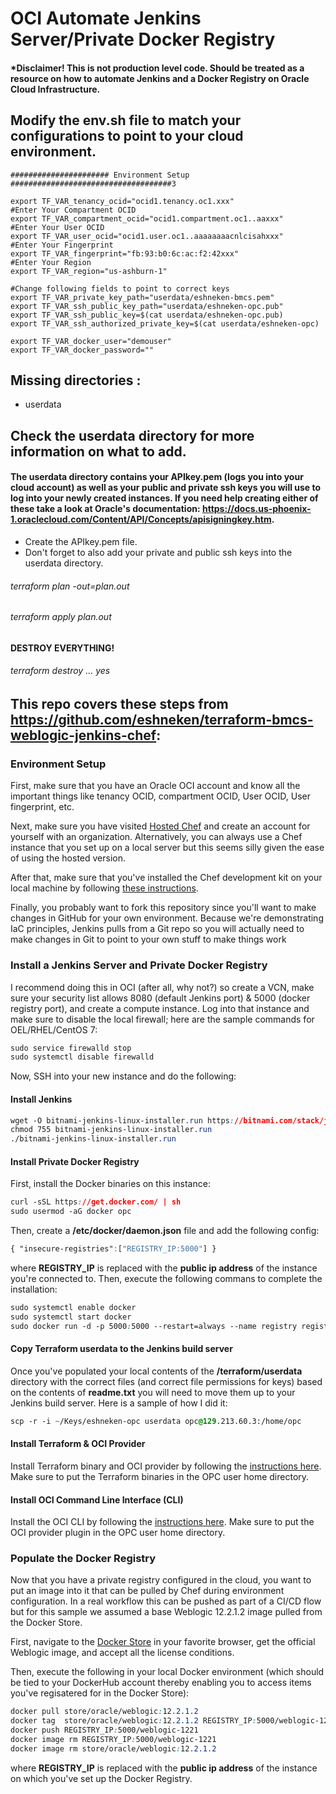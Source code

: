 # OCI Automate Jenkins Server/Private Docker Registry 

#### *Disclaimer! This is not production level code. Should be treated as a resource on how to automate Jenkins and a Docker Registry on Oracle Cloud Infrastructure. 

## Modify the env.sh file to match your configurations to point to your cloud environment. 

```
###################### Environment Setup  ####################################3

export TF_VAR_tenancy_ocid="ocid1.tenancy.oc1.xxx"
#Enter Your Compartment OCID
export TF_VAR_compartment_ocid="ocid1.compartment.oc1..aaxxx"
#Enter Your User OCID
export TF_VAR_user_ocid="ocid1.user.oc1..aaaaaaaacnlcisahxxx"
#Enter Your Fingerprint
export TF_VAR_fingerprint="fb:93:b0:6c:ac:f2:42xxx"
#Enter Your Region
export TF_VAR_region="us-ashburn-1"

#Change following fields to point to correct keys
export TF_VAR_private_key_path="userdata/eshneken-bmcs.pem"
export TF_VAR_ssh_public_key_path="userdata/eshneken-opc.pub"
export TF_VAR_ssh_public_key=$(cat userdata/eshneken-opc.pub)
export TF_VAR_ssh_authorized_private_key=$(cat userdata/eshneken-opc)

export TF_VAR_docker_user="demouser"
export TF_VAR_docker_password=""
```
  
## Missing directories :
  * userdata
    
## Check the userdata directory for more information on what to add. 

#### The userdata directory contains your APIkey.pem (logs you into your cloud account) as well as your public and private ssh keys you will use to log into your newly created instances. If you need help creating either of these take a look at Oracle's documentation: https://docs.us-phoenix-1.oraclecloud.com/Content/API/Concepts/apisigningkey.htm.
  * Create the APIkey.pem file. 
  * Don't forget to also add your private and public ssh keys into the userdata directory.

###### terraform plan -out=plan.out
###### terraform apply plan.out

#### DESTROY EVERYTHING!

###### terraform destroy ... yes


## This repo covers these steps from https://github.com/eshneken/terraform-bmcs-weblogic-jenkins-chef:

### Environment Setup
First, make sure that you have an Oracle OCI account and know all the important things like tenancy OCID, compartment OCID, User OCID, User fingerprint, etc.  

Next, make sure you have visited [Hosted Chef](https://chef.io) and create an account for yourself with an organization.  Alternatively, you can always use a Chef instance that you set up on a local server but this seems silly given the ease of using the hosted version.  

After that, make sure that you've installed the Chef development kit on your local machine by following [these instructions](https://docs.chef.io/install_dk.html).

Finally, you probably want to fork this repository since you'll want to make changes in GitHub for your own environment.  Because we're demonstrating IaC principles, Jenkins pulls from a Git repo so you will actually need to make changes in Git to point to your own stuff to make things work

### Install a Jenkins Server and Private Docker Registry
I recommend doing this in OCI (after all, why not?) so create a VCN, make sure your security list allows 8080 (default Jenkins port) & 5000 (docker registry port), and create a compute instance.  Log into that instance and make sure to disable the local firewall; here are the sample commands for OEL/RHEL/CentOS 7:

```css
sudo service firewalld stop
sudo systemctl disable firewalld
```

Now, SSH into your new instance and do the following:

#### Install Jenkins
```css
wget -O bitnami-jenkins-linux-installer.run https://bitnami.com/stack/jenkins/download_latest/linux-x64
chmod 755 bitnami-jenkins-linux-installer.run
./bitnami-jenkins-linux-installer.run
```

#### Install Private Docker Registry
First, install the Docker binaries on this instance:
```css
curl -sSL https://get.docker.com/ | sh
sudo usermod -aG docker opc
```

Then, create a **/etc/docker/daemon.json** file and add the following config:
```css
{ "insecure-registries":["REGISTRY_IP:5000"] }
```
where **REGISTRY_IP** is replaced with the **public ip address** of the instance you're connected to.  Then, execute the following commans to complete the installation:
```css
sudo systemctl enable docker
sudo systemctl start docker
sudo docker run -d -p 5000:5000 --restart=always --name registry registry:2
```

#### Copy Terraform userdata to the Jenkins build server
Once you've populated your local contents of the **/terraform/userdata** directory with the correct files (and correct file permissions for keys) based on the contents of **readme.txt** you will need to move them up to your Jenkins build server.  Here is a sample of how I did it:
```css
scp -r -i ~/Keys/eshneken-opc userdata opc@129.213.60.3:/home/opc
```

#### Install Terraform & OCI Provider
Install Terraform binary and OCI provider by following the [instructions here](https://github.com/oracle/terraform-provider-oci).  Make sure to put the Terraform binaries in the OPC user home directory.

#### Install OCI Command Line Interface (CLI)
Install the OCI CLI by following the [instructions here](https://docs.us-phoenix-1.oraclecloud.com/Content/API/SDKDocs/cli.htm).  Make sure to put the OCI provider plugin in the OPC user home directory.

### Populate the Docker Registry
Now that you have a private registry configured in the cloud, you want to put an image into it that can be pulled by Chef during environment configuration.  In a real workflow this can be pushed as part of a CI/CD flow but for this sample we assumed a base Weblogic 12.2.1.2 image pulled from the Docker Store.

First, navigate to the [Docker Store](https://store.docker.com) in your favorite browser, get the official Weblogic image, and accept all the license conditions.  

Then, execute the following in your local Docker environment (which should be tied to your DockerHub account thereby enabling you to access items you've regisatered for in the Docker Store):

```css
docker pull store/oracle/weblogic:12.2.1.2
docker tag  store/oracle/weblogic:12.2.1.2 REGISTRY_IP:5000/weblogic-1221
docker push REGISTRY_IP:5000/weblogic-1221
docker image rm REGISTRY_IP:5000/weblogic-1221
docker image rm store/oracle/weblogic:12.2.1.2
```
where **REGISTRY_IP** is replaced with the **public ip address** of the instance on which you've set up the Docker Registry.

